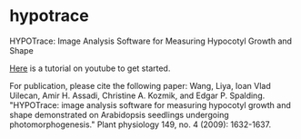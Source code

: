 # hypotrace
HYPOTrace: Image Analysis Software for Measuring Hypocotyl Growth and Shape

[Here](https://www.youtube.com/watch?v=P9tlO5x2-RE) is a tutorial on youtube to get started.

For publication, please cite the following paper:
Wang, Liya, Ioan Vlad Uilecan, Amir H. Assadi, Christine A. Kozmik, and Edgar P. Spalding. "HYPOTrace: image analysis software for measuring hypocotyl growth and shape demonstrated on Arabidopsis seedlings undergoing photomorphogenesis." Plant physiology 149, no. 4 (2009): 1632-1637.
